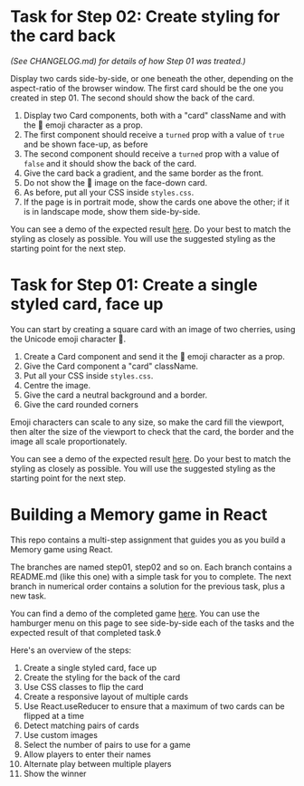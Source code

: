 
# Task for Step 02: Create styling for the card back
*(See CHANGELOG.md) for details of how Step 01 was treated.)*

Display two cards side-by-side, or one beneath the other, depending on the aspect-ratio of the browser window. The first card should be the one you created in step 01. The second should show the back of the card.

1. Display two Card components, both with a "card" className and with the 🍒 emoji character as a prop.
2. The first component should receive a `turned` prop with a value of `true` and be shown face-up, as before
3. The second component should receive a `turned` prop with a value of `false` and it should show the back of the card.
4. Give the card back a gradient, and the same border as the front.
5. Do not show the 🍒 image on the face-down card.
6. As before, put all your CSS inside `styles.css`.
7. If the page is in portrait mode, show the cards one above the other; if it is in landscape mode, show them side-by-side.

You can see a demo of the expected result [here](https://dciforks.github.io/memory/step/02). Do your best to match the styling as closely as possible. You will use the suggested styling as the starting point for the next step.

# Task for Step 01: Create a single styled card, face up

You can start by creating a square card with an image of two cherries, using the Unicode emoji character 🍒. 

1. Create a Card component and send it the 🍒 emoji character as a prop.
2. Give the Card component a "card" className.
3. Put all your CSS inside `styles.css`.
4. Centre the image.
5. Give the card a neutral background and a border.
6. Give the card rounded corners

Emoji characters can scale to any size, so make the card fill the viewport, then alter the size of the viewport to check that the card, the border and the image all scale proportionately.

You can see a demo of the expected result [here](https://dciforks.github.io/memory/step/01). Do your best to match the styling as closely as possible. You will use the suggested styling as the starting point for the next step.


# Building a Memory game in React

This repo contains a multi-step assignment that guides you as you build a Memory game using React.

The branches are named step01, step02 and so on. Each branch contains a README.md (like this one) with a simple task for you to complete. The next branch in numerical order contains a solution for the previous task, plus a new task.

You can find a demo of the completed game [here](https://dciforks.github.io/memory). You can use the hamburger menu on this page to see side-by-side each of the tasks and the expected result of that completed task.◊

Here's an overview of the steps:

1. Create a single styled card, face up
2. Create the styling for the back of the card
3. Use CSS classes to flip the card
4. Create a responsive layout of multiple cards
5. Use React.useReducer to ensure that a maximum of two cards can be flipped at a time
6. Detect matching pairs of cards
7. Use custom images
8. Select the number of pairs to use for a game
9. Allow players to enter their names
10. Alternate play between multiple players
11. Show the winner



